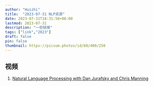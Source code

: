 ```yaml
---
author: "Huizhi"
title:  "2023-07-31 NLP资源" 
date: 2023-07-31T18:31:50+08:00 
lastmod: 2023-07-31
description: "一些链接"
tags: ["link","2023"]
draft: false
pin: false
thumbnail: https://picsum.photos/id/60/400/250
---
```


##  视频


1. [Natural Language Processing with Dan Jurafsky and Chris Manning](https://www.youtube.com/playlist?list=PLoROMvodv4rOFZnDyrlW3-nI7tMLtmiJZ)


